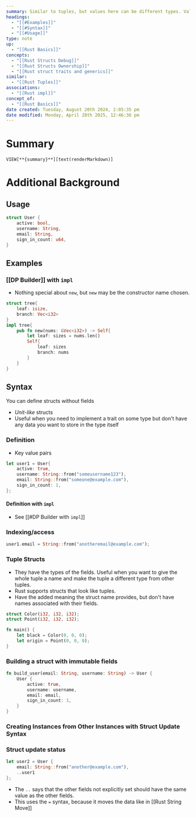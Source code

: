 ```yaml
---
summary: Similar to tuples, but values here can be different types. Values also must be named. Entire instance must be mutable, but you can construct structs with functions for immutable values.<br><br>Implementations are used as a way to define shared behavior of a trait onto a struct, and you can have as many `impl`s as you want.
headings:
  - "[[#Examples]]"
  - "[[#Syntax]]"
  - "[[#Usage]]"
type: note
up:
  - "[[Rust Basics]]"
concepts:
  - "[[Rust Structs Debug]]"
  - "[[Rust Structs Ownership]]"
  - "[[Rust struct traits and generics]]"
similar:
  - "[[Rust Tuples]]"
associations:
  - "[[Rust impl]]"
concept_of:
  - "[[Rust Basics]]"
date created: Tuesday, August 20th 2024, 2:05:35 pm
date modified: Monday, April 28th 2025, 12:46:36 pm
---
```

# Summary
`VIEW[**{summary}**][text(renderMarkdown)]`

# Additional Background

## Usage
```rust
struct User {
    active: bool,
    username: String,
    email: String,
    sign_in_count: u64,
}
```

## Examples
### [[DP Builder]] with `impl`
- Nothing special about `new`, but `new` may be the constructor name chosen.
```rust
struct tree{
	leaf: isize,
	branch: Vec<i32>
}
impl tree{
	pub fn new(nums: &Vec<i32>) -> Self{
		let leaf: sizes = nums.len()
		Self{
			leaf: sizes
			branch: nums
		}
	}
}
```

## Syntax
You can define structs without fields
- *Unit-like* structs
- Useful when you need to implement a trait on some type but don't have any data you want to store in the type itself

### Definition
- Key value pairs
```rust
let user1 = User{
	active: true,
	username: String::from("someusername123"),
	email: String::from("someone@example.com"),
	sign_in_count: 1,
};
```

#### Definition with `impl`
- See [[#DP Builder with `impl`]]

### Indexing/access 
```rust
user1.email = String::from("anotheremail@example.com");
```

### Tuple Structs
- They have the types of the fields. Useful when you want to give the whole tuple a name and make the tuple a different type from other tuples.
- Rust supports structs that look like tuples.
- Have the added meaning the struct name provides, but don't have names associated with their fields.
```rust
struct Color(i32, i32, i32);
struct Point(i32, i32, i32);

fn main() {
    let black = Color(0, 0, 0);
    let origin = Point(0, 0, 0);
}
```

### Building a struct with immutable fields
```rust
fn build_user(email: String, username: String) -> User {
    User {
        active: true,
        username: username,
        email: email,
        sign_in_count: 1,
    }
}
```

### Creating Instances from Other Instances with Struct Update Syntax
### Struct update status
```rust
let user2 = User {
	email: String::from("another@example.com"),
	..user1
};
```
- The `..` says that the other fields not explicitly set should have the same value as the other fields.
- This uses the `=` syntax, because it moves the data like in [[Rust String Move]]

